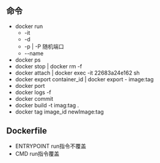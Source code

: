 #

## 命令

- docker run
  - -it
  - -d
  - -p | -P 随机端口
  - --name
- docker ps
- docker stop | docker rm -f
- docker attach | docker exec -it 22683a24e162 sh
- docker export container_id | docker export - image:tag
- docker port
- docker logs -f
- docker commit
- docker build -t imag:tag .
- docker tag image_id newImage:tag

## Dockerfile

- ENTRYPOINT run指令不覆盖
- CMD run指令覆盖
